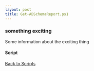 ```yaml
---
layout: post
title: Get-ADSchemaReport.ps1
---
```


### something exciting

Some information about the exciting thing

#### Script

<script src="https://gist-it.appspot.com/github.com/BanterBoy/scripts-blog/blob/master/PowerShell/scripts/activeDirectory/Get-ADSchemaReport.ps1" crossorigin="anonymous"></script>

<a href="/menu/_pages/scripts.html">Back to Scripts</a>
